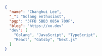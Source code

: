 <img src="https://hits.seeyoufarm.com/api/count/incr/badge.svg?url=https%3A%2F%2Fgithub.com%2Fblurfx&count_bg=%2379C83D&title_bg=%23555555&icon=&icon_color=%23E7E7E7&title=hits&edge_flat=false" width="0" height="0" />

```json
{
  "name": "Changhui Lee",
  "_": "Golang enthusiast",
  "pgp": "3FFB 5BB3 085A 709F",
  "blog": "https://xo.dev"
  "dev": [
    "Golang", "JavaScript", "TypeScript", 
    "React", "Gatsby", "Next.js"
  ]
}
```
